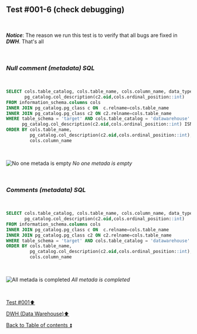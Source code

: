 ## Test #001-6 (check debugging)  

<p><br></p>

**_Notice_**: The reason we run this test is to verify that all bugs are fixed in **_DWH_**. That's all  

<p><br></p>

###  **_Null comment (metadata) SQL_**  

<p><br></p> 

````SQL
SELECT cols.table_catalog, cols.table_name, cols.column_name, data_type,
       pg_catalog.col_description(c2.oid,cols.ordinal_position::int)
FROM information_schema.columns cols
INNER JOIN pg_catalog.pg_class c ON  c.relname=cols.table_name
INNER JOIN pg_catalog.pg_class c2 ON c2.relname=cols.table_name
WHERE table_schema = 'target' AND cols.table_catalog = 'datawarehouse' AND cols.table_name<> 'Metadata' AND
      pg_catalog.col_description(c2.oid,cols.ordinal_position::int) ISNULL
ORDER BY cols.table_name, 
   		 pg_catalog.col_description(c2.oid,cols.ordinal_position::int),
		 cols.column_name
````

<p><br></p> 

![No one metada is empty](https://i.imgur.com/6aVXwqg.png)
_No one metada is empty_  

<p><br></p> 

###  **_Comments (metadata) SQL_**  

<p><br></p> 

````SQL
SELECT cols.table_catalog, cols.table_name, cols.column_name, data_type,
       pg_catalog.col_description(c2.oid,cols.ordinal_position::int)
FROM information_schema.columns cols
INNER JOIN pg_catalog.pg_class c ON  c.relname=cols.table_name
INNER JOIN pg_catalog.pg_class c2 ON c2.relname=cols.table_name
WHERE table_schema = 'target' AND cols.table_catalog = 'datawarehouse' AND cols.table_name<> 'Metadata'
ORDER BY cols.table_name,
   		 pg_catalog.col_description(c2.oid,cols.ordinal_position::int),
		 cols.column_name
````

<p><br></p> 

![All metada is completed](https://i.imgur.com/EyFGJ2W.png)
_All metada is completed_

<p><br></p> 

[Test #001:arrow_up:](t001.md)  

[DWH (Data Warehouse):arrow_up:](../dwh.md)  

[Back to Table of contents :arrow_double_up:](../../README.md)   